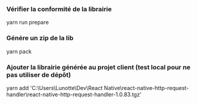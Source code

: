 ### Vérifier la conformité de la librairie

yarn run prepare

### Génére un zip de la lib

yarn pack

### Ajouter la librairie générée au projet client (test local pour ne pas utiliser de dépôt)

yarn add 'C:\\Users\\Lunotte\\Dev\\React Native\\react-native-http-request-handler\\react-native-http-request-handler-1.0.83.tgz'
